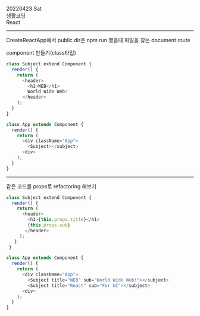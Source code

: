 20220423 Sat  
생활코딩  
React  
___
CreateReactApp에서 public dir은 npm run 했을때 파일을 찾는 document route  

component 만들기(class타입)  
```js
class Subject extend Component {
  render() {
    return (
      <header>
        <h1>WEB</h1>
        World Wide Web!
      </header>
    );
  }
}

class App extends Component {
  render() {
    return (
      <div className="App">
        <Subject></subject>
      <div>
    );
  }
}
```
___
같은 코드를 props로 refactoring 해보기
```js
class Subject extend Component {
  render() {
    return (
      <header>
        <h1>{this.props.title}</h1>
        {this.props.sub}
       </header>
     );
   }
 }

class App extends Component {
  render() {
    return (
      <div className="App">
        <Subject title="WEB" sub="World Wide Web!"></subject>
        <Subject title="React" sub="For UI"></subject>
      <div>
    );
  }
}
```
